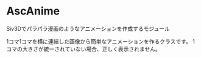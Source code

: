 # AscAnime
Siv3Dでパラパラ漫画のようなアニメーションを作成するモジュール

1コマ1コマを横に連結した画像から簡単なアニメーションを作るクラスです。
1コマの大きさが統一されていない場合、正しく表示されません。
